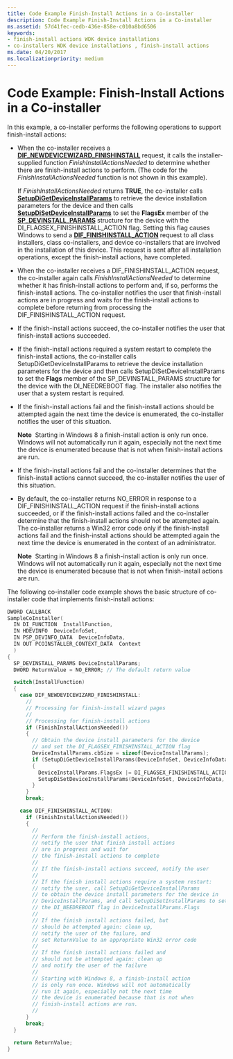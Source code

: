 ```yaml
---
title: Code Example Finish-Install Actions in a Co-installer
description: Code Example Finish-Install Actions in a Co-installer
ms.assetid: 57d41fec-cedb-436e-858e-c010a8bd6506
keywords:
- finish-install actions WDK device installations
- co-installers WDK device installations , finish-install actions
ms.date: 04/20/2017
ms.localizationpriority: medium
---
```


# Code Example: Finish-Install Actions in a Co-installer


In this example, a co-installer performs the following operations to support finish-install actions:

-   When the co-installer receives a [**DIF_NEWDEVICEWIZARD_FINISHINSTALL**](https://msdn.microsoft.com/library/windows/hardware/ff543702) request, it calls the installer-supplied function *FinishInstallActionsNeeded* to determine whether there are finish-install actions to perform. (The code for the *FinishInstallActionsNeeded* function is not shown in this example).

    If *FinishInstallActionsNeeded* returns **TRUE**, the co-installer calls [**SetupDiGetDeviceInstallParams**](https://msdn.microsoft.com/library/windows/hardware/ff551104) to retrieve the device installation parameters for the device and then calls [**SetupDiSetDeviceInstallParams**](https://msdn.microsoft.com/library/windows/hardware/ff552141) to set the **FlagsEx** member of the [**SP_DEVINSTALL_PARAMS**](https://msdn.microsoft.com/library/windows/hardware/ff552346) structure for the device with the DI_FLAGSEX_FINISHINSTALL_ACTION flag. Setting this flag causes Windows to send a [**DIF_FINISHINSTALL_ACTION**](https://msdn.microsoft.com/library/windows/hardware/ff543684) request to all class installers, class co-installers, and device co-installers that are involved in the installation of this device. This request is sent after all installation operations, except the finish-install actions, have completed.

-   When the co-installer receives a DIF_FINISHINSTALL_ACTION request, the co-installer again calls *FinishInstallActionsNeeded* to determine whether it has finish-install actions to perform and, if so, performs the finish-install actions. The co-installer notifies the user that finish-install actions are in progress and waits for the finish-install actions to complete before returning from processing the DIF_FINISHINSTALL_ACTION request.

-   If the finish-install actions succeed, the co-installer notifies the user that finish-install actions succeeded.

-   If the finish-install actions required a system restart to complete the finish-install actions, the co-installer calls SetupDiGetDeviceInstallParams to retrieve the device installation parameters for the device and then calls SetupDiSetDeviceInstallParams to set the **Flags** member of the SP_DEVINSTALL_PARAMS structure for the device with the DI_NEEDREBOOT flag. The installer also notifies the user that a system restart is required.

-   If the finish-install actions fail and the finish-install actions should be attempted again the next time the device is enumerated, the co-installer notifies the user of this situation.

    **Note**  Starting in Windows 8 a finish-install action is only run once. Windows will not automatically run it again, especially not the next time the device is enumerated because that is not when finish-install actions are run.

     

-   If the finish-install actions fail and the co-installer determines that the finish-install actions cannot succeed, the co-installer notifies the user of this situation.

-   By default, the co-installer returns NO_ERROR in response to a DIF_FINISHINSTALL_ACTION request if the finish-install actions succeeded, or if the finish-install actions failed and the co-installer determine that the finish-install actions should not be attempted again. The co-installer returns a Win32 error code only if the finish-install actions fail and the finish-install actions should be attempted again the next time the device is enumerated in the context of an administrator.

    **Note**  Starting in Windows 8 a finish-install action is only run once. Windows will not automatically run it again, especially not the next time the device is enumerated because that is not when finish-install actions are run.

     

The following co-installer code example shows the basic structure of co-installer code that implements finish-install actions:

```cpp
DWORD CALLBACK
SampleCoInstaller(
  IN DI_FUNCTION  InstallFunction,
  IN HDEVINFO  DeviceInfoSet,
  IN PSP_DEVINFO_DATA  DeviceInfoData,
  IN OUT PCOINSTALLER_CONTEXT_DATA  Context
  )
{
  SP_DEVINSTALL_PARAMS DeviceInstallParams;
  DWORD ReturnValue = NO_ERROR; // The default return value

  switch(InstallFunction)
  {
    case DIF_NEWDEVICEWIZARD_FINISHINSTALL:
      //
      // Processing for finish-install wizard pages
      //
      // Processing for finish-install actions
      if (FinishInstallActionsNeeded())
      {
        // Obtain the device install parameters for the device
        // and set the DI_FLAGSEX_FINISHINSTALL_ACTION flag
        DeviceInstallParams.cbSize = sizeof(DeviceInstallParams);
        if (SetupDiGetDeviceInstallParams(DeviceInfoSet, DeviceInfoData, &DeviceInstallParams))
        {
          DeviceInstallParams.FlagsEx |= DI_FLAGSEX_FINISHINSTALL_ACTION;
          SetupDiSetDeviceInstallParams(DeviceInfoSet, DeviceInfoData, &DeviceInstallParams);
        }
      }
      break;

    case DIF_FINISHINSTALL_ACTION:
      if (FinishInstallActionsNeeded())
      {
        //
        // Perform the finish-install actions,
        // notify the user that finish install actions
        // are in progress and wait for
        // the finish-install actions to complete
        //
        // If the finish-install actions succeed, notify the user
        //
        // If the finish install actions require a system restart: 
        // notify the user, call SetupDiGetDeviceInstallParams 
        // to obtain the device install parameters for the device in 
        // DeviceInstallParams, and call SetupDiSetInstallParams to set 
        // the DI_NEEDREBOOT flag in DeviceInstallParams.Flags
        // 
        // If the finish install actions failed, but
        // should be attempted again: clean up,
        // notify the user of the failure, and
        // set ReturnValue to an appropriate Win32 error code
        //
        // If the finish install actions failed and 
        // should not be attempted again: clean up
        // and notify the user of the failure
        //
        // Starting with Windows 8, a finish-install action
        // is only run once. Windows will not automatically
        // run it again, especially not the next time
        // the device is enumerated because that is not when
        // finish-install actions are run.
        //
      }
      break;
  }

  return ReturnValue;
}
```

 

 





